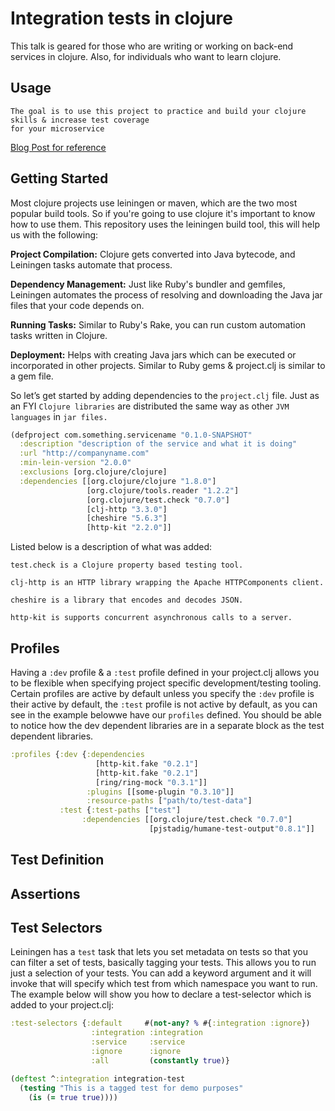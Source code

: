 # Integration tests in clojure

This talk is geared for those who are writing or working on back-end services in clojure. Also, for individuals who want to learn clojure.

## Usage
    The goal is to use this project to practice and build your clojure skills & increase test coverage 
    for your microservice
  

[Blog Post for reference](https://medium.com/@haque.zubair/continuous-coverage-with-clojure-89655c51fde8)

## Getting Started

Most clojure projects use leiningen or maven, which are the two most popular build tools. So if you're going to use clojure it's important to know how to use them. This repository uses the leiningen build tool, this will help us with the following:

**Project Compilation:** Clojure gets converted into Java bytecode, and Leiningen tasks automate that process.

**Dependency Management:** Just like Ruby's bundler and gemfiles, Leiningen automates the process of resolving and downloading the Java jar files that your code depends on.

**Running Tasks:** Similar to Ruby's Rake, you can run custom automation tasks written in Clojure.

**Deployment:** Helps with creating Java jars which can be executed or incorporated in other projects. Similar to Ruby gems & project.clj is similar to a gem file.

So let’s get started by adding dependencies to the `project.clj` file. Just as an FYI `Clojure libraries` are distributed the same way as other `JVM languages` in `jar files.`

```clojure
(defproject com.something.servicename "0.1.0-SNAPSHOT"
  :description "description of the service and what it is doing"
  :url "http://companyname.com"
  :min-lein-version "2.0.0"
  :exclusions [org.clojure/clojure]
  :dependencies [[org.clojure/clojure "1.8.0"]
                 [org.clojure/tools.reader "1.2.2"]
                 [org.clojure/test.check "0.7.0"]
                 [clj-http "3.3.0"]
                 [cheshire "5.6.3"]
                 [http-kit "2.2.0"]]
```

Listed below is a description of what was added:

`test.check is a Clojure property based testing tool.`

`clj-http is an HTTP library wrapping the Apache HTTPComponents client.`

`cheshire is a library that encodes and decodes JSON.`

`http-kit is supports concurrent asynchronous calls to a server.`

## Profiles

Having a `:dev` profile & a `:test` profile defined in your project.clj allows you to be flexible when specifying project specific development/testing tooling. Certain profiles are active by default unless you specify the `:dev` profile is their active by default, the `:test` profile is not active by default, as you can see in the example belowwe have our `profiles` defined. You should be able to notice how the dev dependent libraries are in a separate block as the test dependent libraries.

```clojure
:profiles {:dev {:dependencies
                   [http-kit.fake "0.2.1"]
                   [http-kit.fake "0.2.1"]
                   [ring/ring-mock "0.3.1"]]
                 :plugins [[some-plugin "0.3.10"]]
                 :resource-paths ["path/to/test-data"]
           :test {:test-paths ["test"]
                :dependencies [[org.clojure/test.check "0.7.0"]
                               [pjstadig/humane-test-output"0.8.1"]]
```

## Test Definition

## Assertions

## Test Selectors

Leiningen has a `test` task that lets you set metadata on tests so that you can filter a set of tests, basically tagging your tests. This allows you to run just a selection of your tests. You can add a keyword argument and it will invoke that will specify which test from which namespace you want to run. The example below will show you how to declare a test-selector which is added to your project.clj:

```clojure
:test-selectors {:default     #(not-any? % #{:integration :ignore})
                  :integration :integration
                  :service     :service
                  :ignore      :ignore
                  :all         (constantly true)}
```


```clojure
(deftest ^:integration integration-test
  (testing "This is a tagged test for demo purposes"
    (is (= true true))))
```
